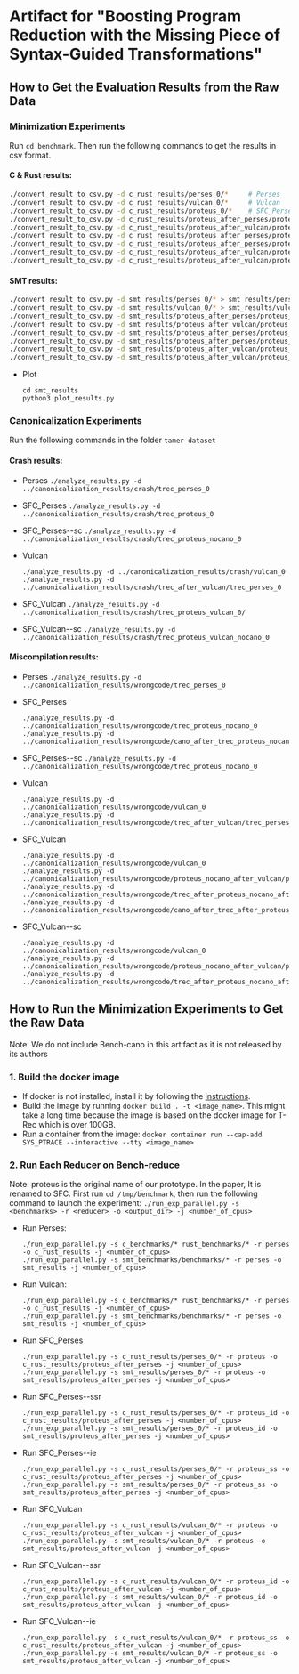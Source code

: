 # Artifact for "Boosting Program Reduction with the Missing Piece of Syntax-Guided Transformations"

## How to Get the Evaluation Results from the Raw Data
### Minimization Experiments
Run ```cd benchmark```. Then run the following commands to get the results in csv format.
#### C & Rust results:
```bash
./convert_result_to_csv.py -d c_rust_results/perses_0/*     # Perses
./convert_result_to_csv.py -d c_rust_results/vulcan_0/*     # Vulcan
./convert_result_to_csv.py -d c_rust_results/proteus_0/*    # SFC_Perses for C
./convert_result_to_csv.py -d c_rust_results/proteus_after_perses/proteus_0/*       # SFC_Perses for Rust
./convert_result_to_csv.py -d c_rust_results/proteus_after_vulcan/proteus_0/*       # SFC_Vulcan
./convert_result_to_csv.py -d c_rust_results/proteus_after_perses/proteus_ss_0/*    # SFC_Perses--ie
./convert_result_to_csv.py -d c_rust_results/proteus_after_perses/proteus_id_0/*    # SFC_Perses--ssr
./convert_result_to_csv.py -d c_rust_results/proteus_after_vulcan/proteus_ss_0/*    # SFC_Vulcan--ie
./convert_result_to_csv.py -d c_rust_results/proteus_after_vulcan/proteus_id_0/*    # SFC_Vulcan--ssr
```

#### SMT results:
```bash
./convert_result_to_csv.py -d smt_results/perses_0/* > smt_results/perses_results.csv           # Perses
./convert_result_to_csv.py -d smt_results/vulcan_0/* > smt_results/vulcan_results.csv           # Vulcan
./convert_result_to_csv.py -d smt_results/proteus_after_perses/proteus_0/* > smt_results/proj_after_perses_results.csv      # SFC_Perses
./convert_result_to_csv.py -d smt_results/proteus_after_vulcan/proteus_0/* > smt_results/proj_after_vulcan_results.csv      # SFC_Vulcan
./convert_result_to_csv.py -d smt_results/proteus_after_perses/proteus_ss_0/* > smt_results/proj_ss_results.csv         # SFC_Perses--ie
./convert_result_to_csv.py -d smt_results/proteus_after_perses/proteus_id_0/* > smt_results/proj_id_results.csv         # SFC_Perses--ssr
./convert_result_to_csv.py -d smt_results/proteus_after_vulcan/proteus_ss_0/* > smt_results/proj_vulcan_ss_results.csv  # SFC_Vulcan--ie
./convert_result_to_csv.py -d smt_results/proteus_after_vulcan/proteus_id_0/* > smt_results/proj_vulcan_id_results.csv  # SFC_Vulcan--ssr
```
- Plot
    ```
    cd smt_results
    python3 plot_results.py
    ```

### Canonicalization Experiments
Run the following commands in the folder ```tamer-dataset```
#### Crash results:
- Perses
    ```./analyze_results.py -d ../canonicalization_results/crash/trec_perses_0```

- SFC_Perses
    ```./analyze_results.py -d ../canonicalization_results/crash/trec_proteus_0```

- SFC_Perses--sc
    ```./analyze_results.py -d ../canonicalization_results/crash/trec_proteus_nocano_0```

- Vulcan
    ```
    ./analyze_results.py -d ../canonicalization_results/crash/vulcan_0
    ./analyze_results.py -d ../canonicalization_results/crash/trec_after_vulcan/trec_perses_0
    ```

- SFC_Vulcan
    ```./analyze_results.py -d ../canonicalization_results/crash/trec_proteus_vulcan_0/```

- SFC_Vulcan--sc
    ```./analyze_results.py -d ../canonicalization_results/crash/trec_proteus_vulcan_nocano_0```

#### Miscompilation results:
- Perses
    ```./analyze_results.py -d ../canonicalization_results/wrongcode/trec_perses_0```

- SFC_Perses
    ```
    ./analyze_results.py -d ../canonicalization_results/wrongcode/trec_proteus_nocano_0
    ./analyze_results.py -d ../canonicalization_results/wrongcode/cano_after_trec_proteus_nocano/proteus_cano_0
    ```

- SFC_Perses--sc
    ```./analyze_results.py -d ../canonicalization_results/wrongcode/trec_proteus_nocano_0```

- Vulcan
    ```
    ./analyze_results.py -d ../canonicalization_results/wrongcode/vulcan_0
    ./analyze_results.py -d ../canonicalization_results/wrongcode/trec_after_vulcan/trec_perses_0
    ```

- SFC_Vulcan
    ```
    ./analyze_results.py -d ../canonicalization_results/wrongcode/vulcan_0
    ./analyze_results.py -d ../canonicalization_results/wrongcode/proteus_nocano_after_vulcan/proteus_no_cano_0/
    ./analyze_results.py -d ../canonicalization_results/wrongcode/trec_after_proteus_nocano_after_vulcan/trec_perses_0
    ./analyze_results.py -d ../canonicalization_results/wrongcode/cano_after_trec_after_proteus_nocano_after_vulcan/proteus_cano_0/
    ```

- SFC_Vulcan--sc
    ```
    ./analyze_results.py -d ../canonicalization_results/wrongcode/vulcan_0
    ./analyze_results.py -d ../canonicalization_results/wrongcode/proteus_nocano_after_vulcan/proteus_no_cano_0/
    ./analyze_results.py -d ../canonicalization_results/wrongcode/trec_after_proteus_nocano_after_vulcan/trec_perses_0
    ```

## How to Run the Minimization Experiments to Get the Raw Data
Note: We do not include Bench-cano in this artifact as it is not released by its authors
### 1. Build the docker image
- If docker is not installed, install it by following the [instructions](https://docs.docker.com/get-docker/).
- Build the image by running ```docker build . -t <image_name>```. This might take a long time because the image is based on the docker image for T-Rec which is over 100GB.
- Run a container from the image:
   ```docker container run --cap-add SYS_PTRACE --interactive --tty <image_name>```

### 2. Run Each Reducer on Bench-reduce
Note: proteus is the original name of our prototype. In the paper, It is renamed to SFC.
First run ```cd /tmp/benchmark```, then run the following command to launch the experiment:
```./run_exp_parallel.py -s <benchmarks> -r <reducer> -o <output_dir> -j <number_of_cpus>```
- Run Perses:
    ```
    ./run_exp_parallel.py -s c_benchmarks/* rust_benchmarks/* -r perses -o c_rust_results -j <number_of_cpus>
    ./run_exp_parallel.py -s smt_benchmarks/benchmarks/* -r perses -o smt_results -j <number_of_cpus>
    ```
- Run Vulcan:
    ```
    ./run_exp_parallel.py -s c_benchmarks/* rust_benchmarks/* -r perses -o c_rust_results -j <number_of_cpus>
    ./run_exp_parallel.py -s smt_benchmarks/benchmarks/* -r perses -o smt_results -j <number_of_cpus>
    ```
- Run SFC_Perses
    ```
    ./run_exp_parallel.py -s c_rust_results/perses_0/* -r proteus -o c_rust_results/proteus_after_perses -j <number_of_cpus>
    ./run_exp_parallel.py -s smt_results/perses_0/* -r proteus -o smt_results/proteus_after_perses -j <number_of_cpus>
    ```
- Run SFC_Perses--ssr
    ```
    ./run_exp_parallel.py -s c_rust_results/perses_0/* -r proteus_id -o c_rust_results/proteus_after_perses -j <number_of_cpus>
    ./run_exp_parallel.py -s smt_results/perses_0/* -r proteus_id -o smt_results/proteus_after_perses -j <number_of_cpus>
    ```
- Run SFC_Perses--ie
    ```
    ./run_exp_parallel.py -s c_rust_results/perses_0/* -r proteus_ss -o c_rust_results/proteus_after_perses -j <number_of_cpus>
    ./run_exp_parallel.py -s smt_results/perses_0/* -r proteus_ss -o smt_results/proteus_after_perses -j <number_of_cpus>
    ```
- Run SFC_Vulcan
    ```
    ./run_exp_parallel.py -s c_rust_results/vulcan_0/* -r proteus -o c_rust_results/proteus_after_vulcan -j <number_of_cpus>
    ./run_exp_parallel.py -s smt_results/vulcan_0/* -r proteus -o smt_results/proteus_after_vulcan -j <number_of_cpus>
    ```
- Run SFC_Vulcan--ssr
    ```
    ./run_exp_parallel.py -s c_rust_results/vulcan_0/* -r proteus_id -o c_rust_results/proteus_after_vulcan -j <number_of_cpus>
    ./run_exp_parallel.py -s smt_results/vulcan_0/* -r proteus_id -o smt_results/proteus_after_vulcan -j <number_of_cpus>
    ```
- Run SFC_Vulcan--ie
    ```
    ./run_exp_parallel.py -s c_rust_results/vulcan_0/* -r proteus_ss -o c_rust_results/proteus_after_vulcan -j <number_of_cpus>
    ./run_exp_parallel.py -s smt_results/vulcan_0/* -r proteus_ss -o smt_results/proteus_after_vulcan -j <number_of_cpus>
    ```